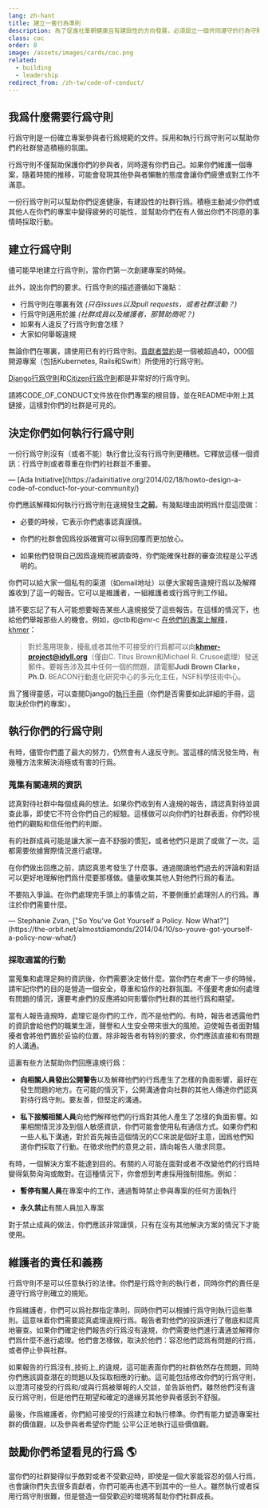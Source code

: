 ```yaml
---
lang: zh-hant
title: 建立一套行為準則
description: 為了促進社羣朝健康且有建設性的方向發展，必須設立一個共同遵守的行為守則。
class: coc
order: 8
image: /assets/images/cards/coc.png
related:
  - building
  - leadership
redirect_from: /zh-tw/code-of-conduct/
---
```


## 我爲什麼需要行爲守則

行爲守則是一份確立專案參與者行爲規範的文件。採用和執行行爲守則可以幫助你們的社群營造積極的氛圍。

行爲守則不僅幫助保護你們的參與者，同時還有你們自己。如果你們維護一個專案，隨着時間的推移，可能會發現其他參與者懶散的態度會讓你們疲憊或對工作不滿意。

一份行爲守則可以幫助你們促進健康，有建設性的社群行爲。積極主動減少你們或其他人在你們的專案中變得疲勞的可能性，並幫助你們在有人做出你們不同意的事情時採取行動。

## 建立行爲守則

儘可能早地建立行爲守則，當你們第一次創建專案的時候。

此外，說出你們的要求。行爲守則的描述遵循如下幾點：

* 行爲守則在哪裏有效 _(只在issues以及pull requests，或者社群活動？)_
* 行爲守則適用於誰 _(社群成員以及維護者，那贊助商呢？)_
* 如果有人違反了行爲守則會怎樣？
* 大家如何舉報違規

無論你們在哪裏，請使用已有的行爲守則。[貢獻者盟約](http://contributor-covenant.org/)是一個被超過40，000個開源專案（包括Kubernetes, Rails和Swift）所使用的行爲守則。

[Django行爲守則](https://www.djangoproject.com/conduct/)和[Citizen行爲守則](https://web.archive.org/web/20200330154000/http://citizencodeofconduct.org/)都是非常好的行爲守則。

請將CODE_OF_CONDUCT文件放在你們專案的根目錄，並在README中附上其鏈接，這樣對你們的社群是可見的。

## 決定你們如何執行行爲守則

<aside markdown="1" class="pquote">
  一份行爲守則沒有（或者不能）執行會比沒有行爲守則更糟糕。它釋放這樣一個資訊：行爲守則或者尊重在你們的社群並不重要。
  <p markdown="1" class="pquote-credit">
— [Ada Initiative](https://adainitiative.org/2014/02/18/howto-design-a-code-of-conduct-for-your-community/)
  </p>
</aside>

你們應該解釋如何執行行爲守則在違規發生**之前**。有幾點理由說明爲什麼這麼做：

* 必要的時候，它表示你們處事認真謹慎。

* 你們的社群會因爲投訴確實可以得到回覆而更加放心。

* 如果他們發現自己因爲違規而被調查時，你們能確保社群的審查流程是公平透明的。

你們可以給大家一個私有的渠道（如email地址）以便大家報告違規行爲以及解釋誰收到了這一的報告。它可以是維護者，一組維護者或行爲守則工作組。

請不要忘記了有人可能想要報告某些人違規接受了這些報告。在這樣的情況下，也給他們舉報那些人的機會。例如，@ctb和@mr-c [在他們的專案上解釋](https://github.com/dib-lab/khmer/blob/HEAD/CODE_OF_CONDUCT.rst)， [khmer](https://github.com/dib-lab/khmer)：

> 對於濫用現象，擾亂或者其他不可接受的行爲都可以向**khmer-project@idyll.org**（僅由C. Titus Brown和Michael R. Crusoe處理）發送郵件。要報告涉及其中任何一個的問題，請電郵**Judi Brown Clarke，Ph.D.** BEACON行動進化研究中心的多元化主任，NSF科學技術中心。

爲了獲得靈感，可以查閱Django的[執行手冊](https://www.djangoproject.com/conduct/enforcement-manual/)（你們是否需要如此詳細的手冊，這取決於你們的專案）。

## 執行你們的行爲守則

有時，儘管你們盡了最大的努力，仍然會有人違反守則。當這樣的情況發生時，有幾種方法來解決消極或有害的行爲。

### 蒐集有關違規的資訊

認真對待社群中每個成員的想法。如果你們收到有人違規的報告，請認真對待並調查此事，即使它不符合你們自己的經驗。這樣做可以向你們的社群表面，你們珍視他們的觀點和信任他們的判斷。

有的社群成員可能是讓大家一直不舒服的慣犯，或者他們只是說了或做了一次。這都需要依據實際情況進行處理。

在你們做出回應之前，請認真思考發生了什麼事。通過閱讀他們過去的評論和對話可以更好地理解他們爲什麼要那樣做。儘量收集其他人對他們行爲的看法。

<aside markdown="1" class="pquote">
  不要陷入爭論。在你們處理完手頭上的事情之前，不要側重於處理別人的行爲。專注於你們需要什麼。
  <p markdown="1" class="pquote-credit">
— Stephanie Zvan, ["So You've Got Yourself a Policy. Now What?"](https://the-orbit.net/almostdiamonds/2014/04/10/so-youve-got-yourself-a-policy-now-what/)
  </p>
</aside>

### 採取適當的行動

當蒐集和處理足夠的資訊後，你們需要決定做什麼。當你們在考慮下一步的時候，請牢記你們的目的是營造一個安全，尊重和協作的社群氛圍。不僅要考慮如何處理有問題的情況，還要考慮們的反應將如何影響你們社群的其他行爲和期望。

當有人報告違規時，處理它是你們的工作，而不是他們的。有時，報告者透露他們的資訊會給他們的職業生涯，聲譽和人生安全帶來很大的風險。迫使報告者面對騷擾者會將他們置於妥協的位置。除非報告者有特別的要求，你們應該直接和有問題的人溝通。

這裏有些方法幫助你們回應違規行爲：

* **向相關人員發出公開警告**以及解釋他們的行爲產生了怎樣的負面影響，最好在發生問題的地方。在可能的情況下，公開溝通會向社群的其他人傳達你們認真對待行爲守則。要友善，但堅定的溝通。

* **私下接觸相關人員**向他們解釋他們的行爲對其他人產生了怎樣的負面影響。如果相關情況涉及到個人敏感資訊，你們可能會使用私有通信方式。如果你們和一些人私下溝通，對於首先報告這個情況的CC來說是個好主意，因爲他們知道你們採取了行動。在徵求他們的意見之前，請向報告人徵求同意。

有時，一個解決方案不能達到目的。有關的人可能在面對或者不改變他們的行爲時變得氣勢洶洶或敵對。在這種情況下，你會想到考慮採用強制措施。例如：

* **暫停有關人員**在專案中的工作，通過暫時禁止參與專案的任何方面執行

* **永久禁止**有關人員加入專案

對于禁止成員的做法，你們應該非常謹慎，只有在沒有其他解決方案的情況下才能使用。

## 維護者的責任和義務

行爲守則不是可以任意執行的法律。你們是行爲守則的執行者，同時你們的責任是遵守行爲守則確立的規矩。

作爲維護者，你們可以爲社群指定準則，同時你們可以根據行爲守則執行這些準則。這意味着你們需要認真處理違規行爲。報告者對他們的投訴進行了徹底和認真地審查。如果你們確定他們報告的行爲沒有違規，你們需要他們進行溝通並解釋你們爲什麼不進行處理。他們會怎樣做，取決於他們：容忍他們認爲有問題的行爲，或者停止參與社群。

如果報告的行爲沒有_技術上_的違規，這可能表面你們的社群依然存在問題，同時你們應該調查潛在的問題以及採取相應的行動。這可能包括修改你們的行爲守則，以澄清可接受的行爲和/或與行爲被舉報的人交談，並告訴他們，雖然他們沒有違反行爲守則，但是他們在期望和確定的邊緣另其他參與者感到不舒服。

最後，作爲維護者，你們給可接受的行爲建立和執行標準。你們有能力塑造專案社群的價值觀，以及參與者希望你們能 公平公正地執行這些價值觀。

## 鼓勵你們希望看見的行爲 🌎

當你們的社群變得似乎敵對或者不受歡迎時，即使是一個大家能容忍的個人行爲，也會讓你們失去很多貢獻者，你們可能再也遇不到其中的一些人。雖然執行或者採用行爲守則很難，但是營造一個受歡迎的環境將幫助你們社群成長。
